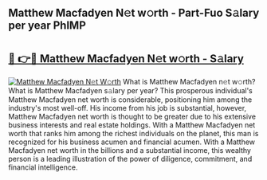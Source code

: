 ## Matthew Macfadyen N𝚎t w𝚘rth - Part-Fuo S𝚊lary per year PhlMP

# <h2><a href="http://gc408jq.nevu.top/?p=Matthew+Macfadyen">🔗 👉🔴 Matthew Macfadyen N𝚎t w𝚘rth - S𝚊lary</a></h2>

[![Matthew Macfadyen N𝚎t W𝚘rth](https://i.imgur.com/Oavwk0R.jpeg)](http://gc408jq.nevu.top/?p=Matthew+Macfadyen)
What is Matthew Macfadyen n𝚎t w𝚘rth? What is Matthew Macfadyen s𝚊lary per year?
This prosperous individual's Matthew Macfadyen net worth is considerable, positioning him among the industry's most well-off. His income from his job is substantial, however, Matthew Macfadyen net worth is thought to be greater due to his extensive business interests and real estate holdings. With a Matthew Macfadyen net worth that ranks him among the richest individuals on the planet, this man is recognized for his business acumen and financial acumen. With a Matthew Macfadyen net worth in the billions and a substantial income, this wealthy person is a leading illustration of the power of diligence, commitment, and financial intelligence.
